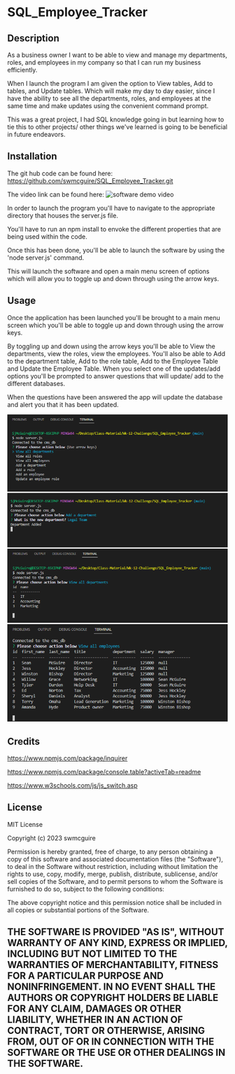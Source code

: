 # SQL_Employee_Tracker

## Description

As a business owner I want to be able to view and manage my departments, roles, and employees in my company so that I can run my business efficiently.

When I launch the program I am given the option to View tables, Add to tables, and Update tables.  Which will make my day to day easier, since I have the ability to see all the departments, roles, and employees at the same time and make updates using the convenient command prompt.

This was a great project, I had SQL knowledge going in but learning how to tie this to other projects/ other things we've learned is going to be beneficial in future endeavors.

## Installation

The git hub code can be found here:  https://github.com/swmcguire/SQL_Employee_Tracker.git

The video link can be found here: ![software demo video](./)

In order to launch the program you'll have to navigate to the appropriate directory that houses the server.js file.

You'll have to run an npm install to envoke the different properties that are being used within the code.

Once this has been done, you'll be able to launch the software by using the 'node server.js' command.

This will launch the software and open a main menu screen of options which will allow you to toggle up and down through using the arrow keys.  

## Usage

Once the application has been launched you'll be brought to a main menu screen which you'll be able to toggle up and down through using the arrow keys. 

By toggling up and down using the arrow keys you'll be able to View the departments, view the roles, view the employees.  You'll also be able to Add to the department table, Add to the role table, Add to the Employee Table and Update the Employee Table.  When you select one of the updates/add options you'll be prompted to answer questions that will update/ add to the different databases.

When the questions have been answered the app will update the database and alert you that it has been updated.

![Main Menu Screen of Options](./Assets/Main_Menu.png)
![Add Department Selection](./Assets/Add_Dept_Image.png)
![View Department List](./Assets/View_Depts.png)
![View Employee List](./Assets/View_Employees.png)

## Credits

https://www.npmjs.com/package/inquirer<br>

https://www.npmjs.com/package/console.table?activeTab=readme<br>

https://www.w3schools.com/js/js_switch.asp<br>

## License

MIT License

Copyright (c) 2023 swmcguire

Permission is hereby granted, free of charge, to any person obtaining a copy
of this software and associated documentation files (the "Software"), to deal
in the Software without restriction, including without limitation the rights
to use, copy, modify, merge, publish, distribute, sublicense, and/or sell
copies of the Software, and to permit persons to whom the Software is
furnished to do so, subject to the following conditions:

The above copyright notice and this permission notice shall be included in all
copies or substantial portions of the Software.

THE SOFTWARE IS PROVIDED "AS IS", WITHOUT WARRANTY OF ANY KIND, EXPRESS OR
IMPLIED, INCLUDING BUT NOT LIMITED TO THE WARRANTIES OF MERCHANTABILITY,
FITNESS FOR A PARTICULAR PURPOSE AND NONINFRINGEMENT. IN NO EVENT SHALL THE
AUTHORS OR COPYRIGHT HOLDERS BE LIABLE FOR ANY CLAIM, DAMAGES OR OTHER
LIABILITY, WHETHER IN AN ACTION OF CONTRACT, TORT OR OTHERWISE, ARISING FROM,
OUT OF OR IN CONNECTION WITH THE SOFTWARE OR THE USE OR OTHER DEALINGS IN THE
SOFTWARE.
---

